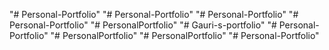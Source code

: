 "# Personal-Portfolio" 
"# Personal-Portfolio" 
"# Personal-Portfolio" 
"# Personal-Portfolio" 
"# PersonalPortfolio" 
"# Gauri-s-portfolio" 
"# Personal-Portfolio" 
"# PersonalPortfolio" 
"# PersonalPortfolio" 
"# Personal-Portfolio" 
